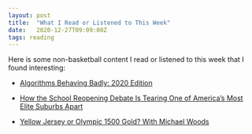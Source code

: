 ```yaml
---
layout: post
title:  "What I Read or Listened to This Week"
date:   2020-12-27T09:09:00Z
tags: reading
---
```

Here is some non-basketball content I read or listened to this week that I found interesting:


* [Algorithms Behaving Badly: 2020 Edition](https://themarkup.org/2020-in-review/2020/12/15/algorithms-bias-racism-surveillance)

* [How the School Reopening Debate Is Tearing One of America’s Most Elite Suburbs Apart](https://slate.com/human-interest/2020/12/school-reopening-teachers-unions-parents-brookline-massachusetts.html)

* [Yellow Jersey or Olympic 1500 Gold? With Michael Woods](https://ppaca.player.fm/series/beneath-the-grandstand/yellow-jersey-or-olympic-1500-gold-with-michael-woods)

